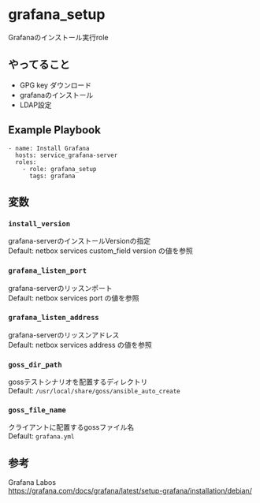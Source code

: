 # grafana_setup

Grafanaのインストール実行role  

## やってること

- GPG key ダウンロード
- grafanaのインストール
- LDAP設定
## Example Playbook

```
- name: Install Grafana
  hosts: service_grafana-server
  roles:
    - role: grafana_setup
      tags: grafana
```

## 変数
### `install_version`

grafana-serverのインストールVersionの指定  
Default: netbox services custom_field version の値を参照  

### `grafana_listen_port`

grafana-serverのリッスンポート  
Default: netbox services port の値を参照  


### `grafana_listen_address`

grafana-serverのリッスンアドレス  
Default: netbox services address の値を参照  


### `goss_dir_path`

gossテストシナリオを配置するディレクトリ  
Default: `/usr/local/share/goss/ansible_auto_create`  

### `goss_file_name`

クライアントに配置するgossファイル名  
Default: `grafana.yml`  


## 参考

Grafana Labos  
https://grafana.com/docs/grafana/latest/setup-grafana/installation/debian/  
